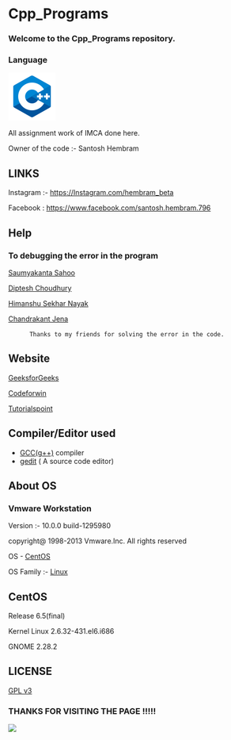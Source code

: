 # Cpp_Programs

### Welcome to the Cpp_Programs repository.

### Language
 
![](https://github.com/HembramBeta777/clickable-icons-for-readmeFile/blob/master/icon_git/icons8-c++-96.png?raw=true)

All assignment work of IMCA done here.
 
 Owner of the code :- Santosh Hembram
 
## LINKS

Instagram :- https://Instagram.com/hembram_beta

Facebook : https://www.facebook.com/santosh.hembram.796
 
## Help
### To debugging the error in the program

  [Saumyakanta Sahoo](https://www.facebook.com/saumyakanta.raja)
  
  [Diptesh Choudhury](https://www.facebook.com/diptesh.choudhory)
  
  [Himanshu Sekhar Nayak](https://github.com/Himanshu40)
  
  [Chandrakant Jena](https://github.com/Chandrakant100)
  
          Thanks to my friends for solving the error in the code.

## Website

  [GeeksforGeeks](https://www.geeksforgeeks.org/)
    
  [Codeforwin](https://www.codeforwin.org/)
  
  [Tutorialspoint](https://www.tutorialspoint.com/)
  
## Compiler/Editor used

 + [GCC(g++)](https://gcc.gnu.org/) compiler
 + [gedit](https://www.gedit.org/) ( A source code editor)
  
## About OS
  ### Vmware Workstation
  
  Version :- 10.0.0 build-1295980
  
  copyright@ 1998-2013 Vmware.Inc. All rights reserved
  
  OS - [CentOS](https://www.centos.org/)
  
  OS Family :- [Linux](https://www.linux.org/)
  
## CentOS

 Release 6.5(final)
 
 Kernel Linux 2.6.32-431.el6.i686
 
 GNOME 2.28.2
 
## LICENSE

 [GPL v3](https://github.com/HembramBeta777/Cpp_Programs//blob/master/LICENSE)
 
 
 ### THANKS FOR VISITING THE PAGE !!!!!
 ![](https://img.freepik.com/free-vector/praying-hands-background_23-2148003586.jpg?size=338&ext=jpg)
 
   
